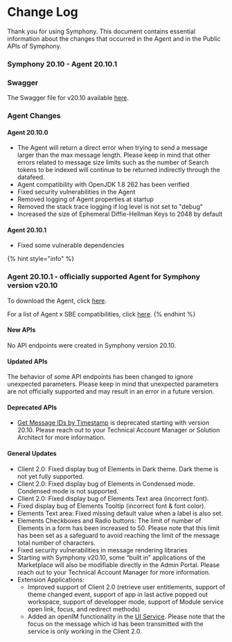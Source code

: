 # Change Log

Thank you for using Symphony. This document contains essential information about the changes that occurred in the Agent and in the Public APIs of Symphony.

### **Symphony 20.10 - Agent 20.10.1**

### Swagger

The Swagger file for v20.10 available [here](https://github.com/symphonyoss/symphony-api-spec/tree/20.10).

### Agent Changes

#### Agent 20.10.0

* The Agent will return a direct error when trying to send a message larger than the max message length. Please keep in mind that other errors related to message size limits such as the number of Search tokens to be indexed will continue to be returned indirectly through the datafeed.
* Agent compatibility with OpenJDK 1.8 262 has been verified 
* Fixed security vulnerabilities in the Agent
* Removed logging of Agent properties at startup
* Removed the stack trace logging if log level is not set to "debug"
* Increased the size of Ephemeral Diffie-Hellman Keys to 2048 by default

#### Agent 20.10.1

* Fixed some vulnerable dependencies

{% hint style="info" %}
### Agent 20.10.1 - officially supported Agent for Symphony version v20.10

To download the Agent, click [here](https://storage.googleapis.com/sym-platform/developers/rest-api/agent-20.10.1.zip).

For a list of Agent x SBE compatibilities, click [here](agent-guide/sbe-x-agent-compatibility-matrix.md).
{% endhint %}

#### **New APIs**

No API endpoints were created in Symphony version 20.10.

#### **Updated APIs**

The behavior of some API endpoints has been changed to ignore unexpected parameters. Please keep in mind that unexpected parameters are not officially supported and may result in an error in a future version.

#### **Deprecated APIs**

* [Get Message IDs by Timestamp](%20https://developers.symphony.com/restapi/v20.10/reference#get-message-ids-by-timestamp) is deprecated starting with version 20.10. Please reach out to your Technical Account Manager or Solution Architect for more information.

#### **General Updates**

* Client 2.0: Fixed display bug of Elements in Dark theme. Dark theme is not yet fully supported.
* Client 2.0: Fixed display bug of Elements in Condensed mode. Condensed mode is not supported.
* Client 2.0: Fixed display bug of Elements Text area \(incorrect font\).
* Fixed display bug of Elements Tooltip \(incorrect font & font color\).
* Elements Text area: Fixed missing default value when a label is also set.
* Elements Checkboxes and Radio buttons: The limit of number of Elements in a form has been increased to 50. Please note that this limit has been set as a safeguard to avoid reaching the limit of the message total number of characters.
* Fixed security vulnerabilities in message rendering libraries
* Starting with Symphony v20.10, some “built in” applications of the Marketplace will also be modifiable directly in the Admin Portal. Please reach out to your Technical Account Manager for more information.
* Extension Applications:
  * Improved support of Client 2.0 \(retrieve user entitlements, support of theme changed event, support of app in last active popped out workspace, support of developper mode, support of Module service open link, focus, and redirect methods\)
  * Added an openIM functionality in the [UI Service](../building-extension-applications-on-symphony/overview-of-extension-api/extension-api-services/ui-service/). Please note that the focus on the message which id has been transmitted with the service is only working in the Client 2.0.

